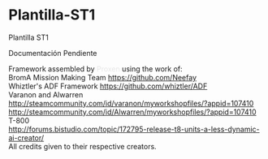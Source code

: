 # Plantilla-ST1
Plantilla ST1

Documentación Pendiente

Framework assembled by <font color='#E6E6E6'>Proxen</font> using the work of:<br/>
BromA Mission Making Team <font color='#E6E6E6'>https://github.com/Neefay</font><br/>
Whiztler's ADF Framework <font color='#E6E6E6'>https://github.com/whiztler/ADF</font><br/>
Varanon and Alwarren<br/>
<font color='#E6E6E6'>http://steamcommunity.com/id/varanon/myworkshopfiles/?appid=107410</font><br/>
<font color='#E6E6E6'>http://steamcommunity.com/id/Alwarren/myworkshopfiles/?appid=107410</font><br/>
T-800<br/>
<font color='#E6E6E6'>http://forums.bistudio.com/topic/172795-release-t8-units-a-less-dynamic-ai-creator/</font><br/>
All credits given to their respective creators.</font>
